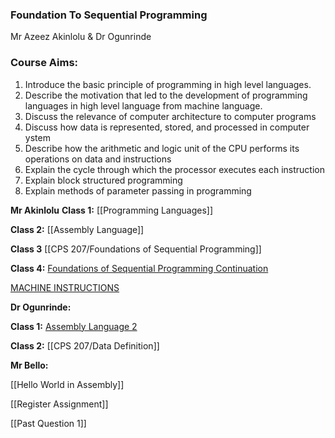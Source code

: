 ### Foundation To Sequential Programming

Mr Azeez Akinlolu & Dr Ogunrinde

### Course Aims:
1. Introduce the basic principle of programming in high level languages. 
2. Describe the motivation that led to the development of programming languages in high level language from machine language. 
3. Discuss the relevance of computer architecture to computer programs
4. Discuss how data is represented, stored, and processed in computer ystem
5. Describe how the arithmetic and logic unit of the CPU performs its operations on data and instructions
6. Explain the cycle through which the processor executes each instruction
7. Explain block structured programming
8. Explain methods of parameter passing in programming

**Mr Akinlolu**
**Class 1:**
[[Programming Languages]]

**Class 2:**
[[Assembly Language]]

**Class 3**
[[CPS 207/Foundations of Sequential Programming]]

**Class 4:**
[Foundations of Sequential Programming Continuation](CPS%20207/Foundations%20of%20Sequential%20Programming%20Continuation.md)

[MACHINE INSTRUCTIONS](CPS%20207/MACHINE%20INSTRUCTIONS.md)

**Dr Ogunrinde:**

**Class 1:**
[Assembly Language 2](CPS%20207/Assembly%20Language%202.md)

**Class 2:**
[[CPS 207/Data Definition]]

**Mr Bello:**

[[Hello World in Assembly]]

[[Register Assignment]]

[[Past Question 1]]